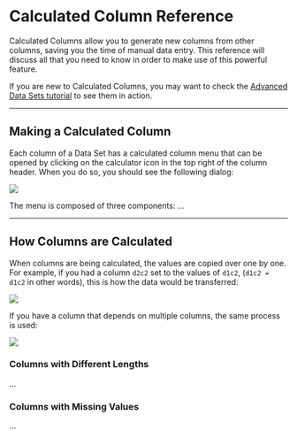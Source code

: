 # Calculated Column Reference
Calculated Columns allow you to generate new columns from other columns, saving you the time of manual data entry.  This reference will discuss all that you need to know in order to make use of this powerful feature.

If you are new to Calculated Columns, you may want to check the [Advanced Data Sets tutorial](../tutorials/advanced_data_sets.md) to see them in action.

---
## Making a Calculated Column
Each column of a Data Set has a calculated column menu that can be opened by clicking on the calculator icon in the top right of the column header. When you do so, you should see the following dialog:

<div class="centered"><img src="../../img/calculated_column/calc_col_menu.jpg"/></div>

The menu is composed of three components:
...

---
## How Columns are Calculated
When columns are being calculated, the values are copied over one by one.  For example, if you had a column `d2c2` set to the values of `d1c2`, (`d1c2 = d1c2` in other words), this is how the data would be transferred:

<div class="centered"><img src="../../img/calculated_column/transfer_one.png"/></div>

If you have a column that depends on multiple columns, the same process is used:

<div class="centered"><img src="../../img/calculated_column/transfer_mult.png"/></div>

### Columns with Different Lengths
…

### Columns with Missing Values
…